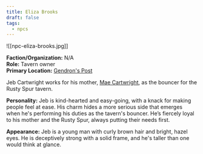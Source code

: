 ```yaml
---
title: Eliza Brooks
draft: false
tags:
  - npcs
---
```

![[npc-eliza-brooks.jpg]]

**Faction/Organization:** N/A<br>
**Role:** Tavern owner<br>
**Primary Location:** [Gendron's Post](gendrons-post)

Jeb Cartwright works for his mother, [Mae Cartwright](mae-cartwright), as the bouncer for the Rusty Spur tavern.

**Personality:** Jeb is kind-hearted and easy-going, with a knack for making people feel at ease. His  charm hides a more serious side  that emerges when he's performing his duties as the tavern's bouncer. He’s fiercely loyal to his mother and the Rusty Spur, always putting their needs first.

**Appearance:** Jeb is a young man with curly brown hair and bright, hazel eyes. He is deceptively strong with a solid frame, and he's taller than one would think at glance.